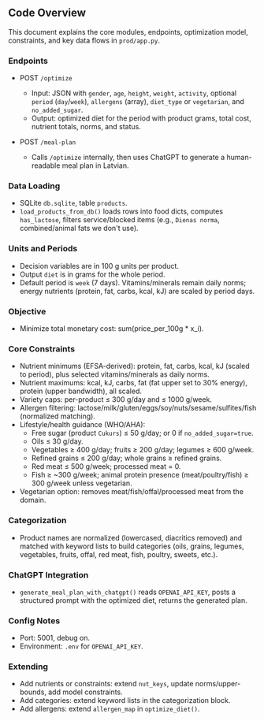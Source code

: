 ## Code Overview

This document explains the core modules, endpoints, optimization model, constraints, and key data flows in `prod/app.py`.

### Endpoints
- POST `/optimize`
  - Input: JSON with `gender`, `age`, `height`, `weight`, `activity`, optional `period` (`day`/`week`), `allergens` (array), `diet_type` or `vegetarian`, and `no_added_sugar`.
  - Output: optimized diet for the period with product grams, total cost, nutrient totals, norms, and status.

- POST `/meal-plan`
  - Calls `/optimize` internally, then uses ChatGPT to generate a human-readable meal plan in Latvian.

### Data Loading
- SQLite `db.sqlite`, table `products`.
- `load_products_from_db()` loads rows into food dicts, computes `has_lactose`, filters service/blocked items (e.g., `Dienas norma`, combined/animal fats we don't use).

### Units and Periods
- Decision variables are in 100 g units per product.
- Output `diet` is in grams for the whole period.
- Default period is `week` (7 days). Vitamins/minerals remain daily norms; energy nutrients (protein, fat, carbs, kcal, kJ) are scaled by period days.

### Objective
- Minimize total monetary cost: sum(price_per_100g * x_i).

### Core Constraints
- Nutrient minimums (EFSA-derived): protein, fat, carbs, kcal, kJ (scaled to period), plus selected vitamins/minerals as daily norms.
- Nutrient maximums: kcal, kJ, carbs, fat (fat upper set to 30% energy), protein (upper bandwidth), all scaled.
- Variety caps: per-product ≤ 300 g/day and ≤ 1000 g/week.
- Allergen filtering: lactose/milk/gluten/eggs/soy/nuts/sesame/sulfites/fish (normalized matching).
- Lifestyle/health guidance (WHO/AHA):
  - Free sugar (product `Cukurs`) ≤ 50 g/day; or 0 if `no_added_sugar=true`.
  - Oils ≤ 30 g/day.
  - Vegetables ≥ 400 g/day; fruits ≥ 200 g/day; legumes ≥ 600 g/week.
  - Refined grains ≤ 200 g/day; whole grains ≥ refined grains.
  - Red meat ≤ 500 g/week; processed meat = 0.
  - Fish ≥ ~300 g/week; animal protein presence (meat/poultry/fish) ≥ 300 g/week unless vegetarian.
- Vegetarian option: removes meat/fish/offal/processed meat from the domain.

### Categorization
- Product names are normalized (lowercased, diacritics removed) and matched with keyword lists to build categories (oils, grains, legumes, vegetables, fruits, offal, red meat, fish, poultry, sweets, etc.).

### ChatGPT Integration
- `generate_meal_plan_with_chatgpt()` reads `OPENAI_API_KEY`, posts a structured prompt with the optimized diet, returns the generated plan.

### Config Notes
- Port: 5001, debug on.
- Environment: `.env` for `OPENAI_API_KEY`.

### Extending
- Add nutrients or constraints: extend `nut_keys`, update norms/upper-bounds, add model constraints.
- Add categories: extend keyword lists in the categorization block.
- Add allergens: extend `allergen_map` in `optimize_diet()`.


